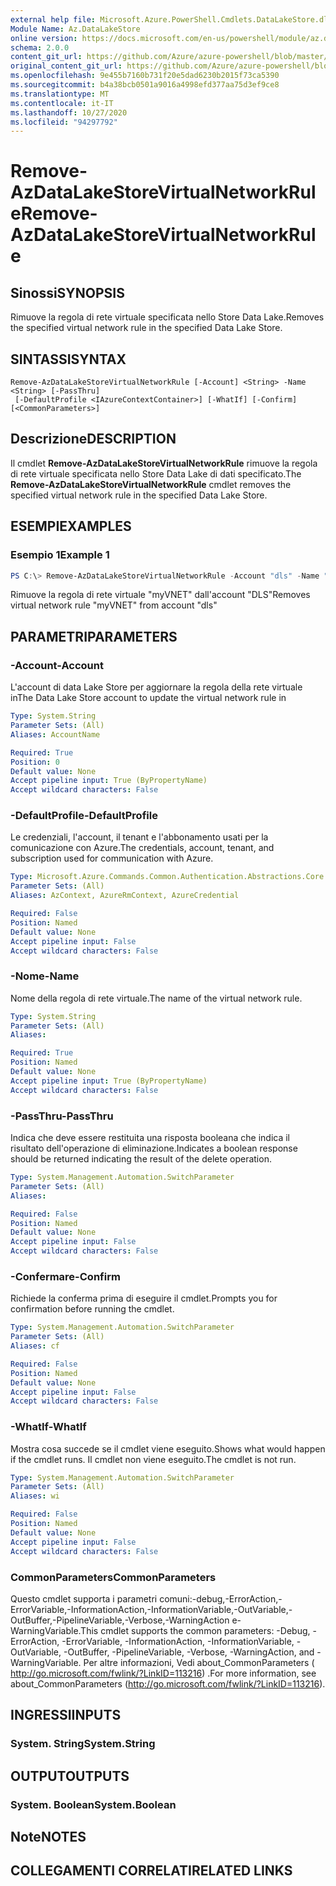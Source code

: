 ```yaml
---
external help file: Microsoft.Azure.PowerShell.Cmdlets.DataLakeStore.dll-Help.xml
Module Name: Az.DataLakeStore
online version: https://docs.microsoft.com/en-us/powershell/module/az.datalakestore/remove-azdatalakestorevirtualnetworkrule
schema: 2.0.0
content_git_url: https://github.com/Azure/azure-powershell/blob/master/src/DataLakeStore/DataLakeStore/help/Remove-AzDataLakeStoreVirtualNetworkRule.md
original_content_git_url: https://github.com/Azure/azure-powershell/blob/master/src/DataLakeStore/DataLakeStore/help/Remove-AzDataLakeStoreVirtualNetworkRule.md
ms.openlocfilehash: 9e455b7160b731f20e5dad6230b2015f73ca5390
ms.sourcegitcommit: b4a38bcb0501a9016a4998efd377aa75d3ef9ce8
ms.translationtype: MT
ms.contentlocale: it-IT
ms.lasthandoff: 10/27/2020
ms.locfileid: "94297792"
---
```

# <span data-ttu-id="1dd53-101">Remove-AzDataLakeStoreVirtualNetworkRule</span><span class="sxs-lookup"><span data-stu-id="1dd53-101">Remove-AzDataLakeStoreVirtualNetworkRule</span></span>

## <span data-ttu-id="1dd53-102">Sinossi</span><span class="sxs-lookup"><span data-stu-id="1dd53-102">SYNOPSIS</span></span>
<span data-ttu-id="1dd53-103">Rimuove la regola di rete virtuale specificata nello Store Data Lake.</span><span class="sxs-lookup"><span data-stu-id="1dd53-103">Removes the specified virtual network rule in the specified Data Lake Store.</span></span>

## <span data-ttu-id="1dd53-104">SINTASSI</span><span class="sxs-lookup"><span data-stu-id="1dd53-104">SYNTAX</span></span>

```
Remove-AzDataLakeStoreVirtualNetworkRule [-Account] <String> -Name <String> [-PassThru]
 [-DefaultProfile <IAzureContextContainer>] [-WhatIf] [-Confirm] [<CommonParameters>]
```

## <span data-ttu-id="1dd53-105">Descrizione</span><span class="sxs-lookup"><span data-stu-id="1dd53-105">DESCRIPTION</span></span>
<span data-ttu-id="1dd53-106">Il cmdlet **Remove-AzDataLakeStoreVirtualNetworkRule** rimuove la regola di rete virtuale specificata nello Store Data Lake di dati specificato.</span><span class="sxs-lookup"><span data-stu-id="1dd53-106">The **Remove-AzDataLakeStoreVirtualNetworkRule** cmdlet removes the specified virtual network rule in the specified Data Lake Store.</span></span>

## <span data-ttu-id="1dd53-107">ESEMPI</span><span class="sxs-lookup"><span data-stu-id="1dd53-107">EXAMPLES</span></span>

### <span data-ttu-id="1dd53-108">Esempio 1</span><span class="sxs-lookup"><span data-stu-id="1dd53-108">Example 1</span></span>
```powershell
PS C:\> Remove-AzDataLakeStoreVirtualNetworkRule -Account "dls" -Name "myVNET"
```

<span data-ttu-id="1dd53-109">Rimuove la regola di rete virtuale "myVNET" dall'account "DLS"</span><span class="sxs-lookup"><span data-stu-id="1dd53-109">Removes virtual network rule "myVNET" from account "dls"</span></span>

## <span data-ttu-id="1dd53-110">PARAMETRI</span><span class="sxs-lookup"><span data-stu-id="1dd53-110">PARAMETERS</span></span>

### <span data-ttu-id="1dd53-111">-Account</span><span class="sxs-lookup"><span data-stu-id="1dd53-111">-Account</span></span>
<span data-ttu-id="1dd53-112">L'account di data Lake Store per aggiornare la regola della rete virtuale in</span><span class="sxs-lookup"><span data-stu-id="1dd53-112">The Data Lake Store account to update the virtual network rule in</span></span>

```yaml
Type: System.String
Parameter Sets: (All)
Aliases: AccountName

Required: True
Position: 0
Default value: None
Accept pipeline input: True (ByPropertyName)
Accept wildcard characters: False
```

### <span data-ttu-id="1dd53-113">-DefaultProfile</span><span class="sxs-lookup"><span data-stu-id="1dd53-113">-DefaultProfile</span></span>
<span data-ttu-id="1dd53-114">Le credenziali, l'account, il tenant e l'abbonamento usati per la comunicazione con Azure.</span><span class="sxs-lookup"><span data-stu-id="1dd53-114">The credentials, account, tenant, and subscription used for communication with Azure.</span></span>

```yaml
Type: Microsoft.Azure.Commands.Common.Authentication.Abstractions.Core.IAzureContextContainer
Parameter Sets: (All)
Aliases: AzContext, AzureRmContext, AzureCredential

Required: False
Position: Named
Default value: None
Accept pipeline input: False
Accept wildcard characters: False
```

### <span data-ttu-id="1dd53-115">-Nome</span><span class="sxs-lookup"><span data-stu-id="1dd53-115">-Name</span></span>
<span data-ttu-id="1dd53-116">Nome della regola di rete virtuale.</span><span class="sxs-lookup"><span data-stu-id="1dd53-116">The name of the virtual network rule.</span></span>

```yaml
Type: System.String
Parameter Sets: (All)
Aliases:

Required: True
Position: Named
Default value: None
Accept pipeline input: True (ByPropertyName)
Accept wildcard characters: False
```

### <span data-ttu-id="1dd53-117">-PassThru</span><span class="sxs-lookup"><span data-stu-id="1dd53-117">-PassThru</span></span>
<span data-ttu-id="1dd53-118">Indica che deve essere restituita una risposta booleana che indica il risultato dell'operazione di eliminazione.</span><span class="sxs-lookup"><span data-stu-id="1dd53-118">Indicates a boolean response should be returned indicating the result of the delete operation.</span></span>

```yaml
Type: System.Management.Automation.SwitchParameter
Parameter Sets: (All)
Aliases:

Required: False
Position: Named
Default value: None
Accept pipeline input: False
Accept wildcard characters: False
```

### <span data-ttu-id="1dd53-119">-Confermare</span><span class="sxs-lookup"><span data-stu-id="1dd53-119">-Confirm</span></span>
<span data-ttu-id="1dd53-120">Richiede la conferma prima di eseguire il cmdlet.</span><span class="sxs-lookup"><span data-stu-id="1dd53-120">Prompts you for confirmation before running the cmdlet.</span></span>

```yaml
Type: System.Management.Automation.SwitchParameter
Parameter Sets: (All)
Aliases: cf

Required: False
Position: Named
Default value: None
Accept pipeline input: False
Accept wildcard characters: False
```

### <span data-ttu-id="1dd53-121">-WhatIf</span><span class="sxs-lookup"><span data-stu-id="1dd53-121">-WhatIf</span></span>
<span data-ttu-id="1dd53-122">Mostra cosa succede se il cmdlet viene eseguito.</span><span class="sxs-lookup"><span data-stu-id="1dd53-122">Shows what would happen if the cmdlet runs.</span></span>
<span data-ttu-id="1dd53-123">Il cmdlet non viene eseguito.</span><span class="sxs-lookup"><span data-stu-id="1dd53-123">The cmdlet is not run.</span></span>

```yaml
Type: System.Management.Automation.SwitchParameter
Parameter Sets: (All)
Aliases: wi

Required: False
Position: Named
Default value: None
Accept pipeline input: False
Accept wildcard characters: False
```

### <span data-ttu-id="1dd53-124">CommonParameters</span><span class="sxs-lookup"><span data-stu-id="1dd53-124">CommonParameters</span></span>
<span data-ttu-id="1dd53-125">Questo cmdlet supporta i parametri comuni:-debug,-ErrorAction,-ErrorVariable,-InformationAction,-InformationVariable,-OutVariable,-OutBuffer,-PipelineVariable,-Verbose,-WarningAction e-WarningVariable.</span><span class="sxs-lookup"><span data-stu-id="1dd53-125">This cmdlet supports the common parameters: -Debug, -ErrorAction, -ErrorVariable, -InformationAction, -InformationVariable, -OutVariable, -OutBuffer, -PipelineVariable, -Verbose, -WarningAction, and -WarningVariable.</span></span> <span data-ttu-id="1dd53-126">Per altre informazioni, Vedi about_CommonParameters ( http://go.microsoft.com/fwlink/?LinkID=113216) .</span><span class="sxs-lookup"><span data-stu-id="1dd53-126">For more information, see about_CommonParameters (http://go.microsoft.com/fwlink/?LinkID=113216).</span></span>

## <span data-ttu-id="1dd53-127">INGRESSI</span><span class="sxs-lookup"><span data-stu-id="1dd53-127">INPUTS</span></span>

### <span data-ttu-id="1dd53-128">System. String</span><span class="sxs-lookup"><span data-stu-id="1dd53-128">System.String</span></span>

## <span data-ttu-id="1dd53-129">OUTPUT</span><span class="sxs-lookup"><span data-stu-id="1dd53-129">OUTPUTS</span></span>

### <span data-ttu-id="1dd53-130">System. Boolean</span><span class="sxs-lookup"><span data-stu-id="1dd53-130">System.Boolean</span></span>

## <span data-ttu-id="1dd53-131">Note</span><span class="sxs-lookup"><span data-stu-id="1dd53-131">NOTES</span></span>

## <span data-ttu-id="1dd53-132">COLLEGAMENTI CORRELATI</span><span class="sxs-lookup"><span data-stu-id="1dd53-132">RELATED LINKS</span></span>
